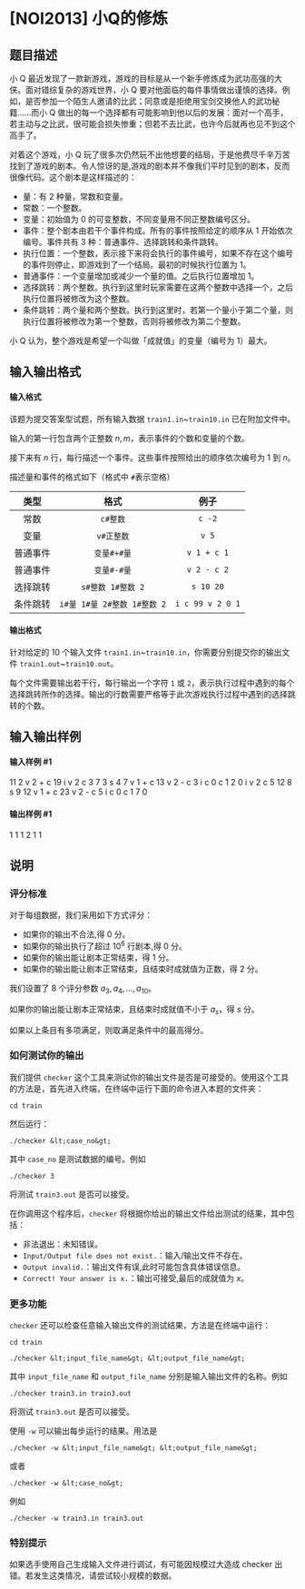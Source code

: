 
# [NOI2013] 小Q的修炼
## 题目描述
小 Q 最近发现了一款新游戏，游戏的目标是从一个新手修炼成为武功高强的大侠。面对错综复杂的游戏世界，小 Q 要对他面临的每件事情做出谨慎的选择。例如，是否参加一个陌生人邀请的比武；同意或是拒绝用宝剑交换他人的武功秘籍......而小 Q 做出的每一个选择都有可能影响到他以后的发展：面对一个高手，若主动与之比武，很可能会损失惨重；但若不去比武，也许今后就再也见不到这个高手了。

对着这个游戏，小 Q 玩了很多次仍然玩不出他想要的结局，于是他费尽千辛万苦找到了游戏的剧本。令人惊讶的是,游戏的剧本并不像我们平时见到的剧本，反而很像代码。这个剧本是这样描述的：
- 量：有 $2$ 种量，常数和变量。
- 常数：一个整数。
- 变量：初始值为 $0$ 的可变整数，不同变量用不同正整数编号区分。
- 事件：整个剧本由若干个事件构成。所有的事件按照给定的顺序从 $1$ 开始依次编号。事件共有 $3$ 种：普通事件、选择跳转和条件跳转。
- 执行位置：一个整数，表示接下来将会执行的事件编号，如果不存在这个编号的事件则停止，即游戏到了一个结局。最初的时候执行位置为 $1$。
- 普通事件：一个变量增加或减少一个量的值。之后执行位置增加 $1$。
- 选择跳转：两个整数。执行到这里时玩家需要在这两个整数中选择一个，之后执行位置将被修改为这个整数。
- 条件跳转：两个量和两个整数。执行到这里时，若第一个量小于第二个量，则执行位置将被修改为第一个整数，否则将被修改为第二个整数。

小 Q 认为，整个游戏是希望一个叫做「成就值」的变量（编号为 $1$）最大。
## 输入输出格式
#### 输入格式

该题为提交答案型试题，所有输入数据 `train1.in`~`train10.in` 已在附加文件中。

输入的第一行包含两个正整数 $n, m$，表示事件的个数和变量的个数。

接下来有 $n$ 行，每行描述一个事件。这些事件按照给出的顺序依次编号为 $1$ 到 $n$。

描述量和事件的格式如下（格式中 `#`表示空格）


| 类型 | 格式 | 例子 |
|:-:|:-:|:-:|
| 常数 | `c#整数` | `c -2` |
| 变量 | `v#正整数` | `v 5` |
| 普通事件 | `变量#+#量` | `v 1 + c 1` |
| 普通事件 | `变量#-#量` | `v 2 - c 2` |
| 选择跳转 | `s#整数 1#整数 2` | `s 10 20` |
| 条件跳转 | `i#量 1#量 2#整数 1#整数 2` | `i c 99 v 2 0 1` |

#### 输出格式

针对给定的 $10$ 个输入文件 `train1.in`~`train10.in`，你需要分别提交你的输出文件 `train1.out`~`train10.out`。

每个文件需要输出若干行，每行输出一个字符 `1` 或 `2`，表示执行过程中遇到的每个选择跳转所作的选择。输出的行数需要严格等于此次游戏执行过程中遇到的选择跳转的个数。
## 输入输出样例
#### 输入样例 #1
11 2
v 2 + c 19
i v 2 c 3 7 3
s 4 7
v 1 + c 13
v 2 - c 3
i c 0 c 1 2 0
i v 2 c 5 12 8
s 9 12
v 1 + c 23
v 2 - c 5
i c 0 c 1 7 0

#### 输出样例 #1
1
1
1
2
1
1

## 说明
### 评分标准

对于每组数据，我们采用如下方式评分：
- 如果你的输出不合法,得 $0$ 分。
- 如果你的输出执行了超过 $10^6$ 行剧本,得 $0$ 分。
- 如果你的输出能让剧本正常结束，得 $1$ 分。
- 如果你的输出能让剧本正常结束，且结束时成就值为正数，得 $2$ 分。

我们设置了 $8$ 个评分参数 $a_3 , a_4 , \ldots , a_{10}$。

如果你的输出能让剧本正常结束，且结束时成就值不小于 $a_s$，得 $s$ 分。

如果以上条目有多项满足，则取满足条件中的最高得分。

### 如何测试你的输出

我们提供 `checker` 这个工具来测试你的输出文件是否是可接受的。使用这个工具的方法是，首先进入终端，在终端中运行下面的命令进入本题的文件夹：

`cd train`

然后运行：

`./checker &lt;case_no&gt;`

其中 `case_no` 是测试数据的编号。例如

`./checker 3`

将测试 `train3.out` 是否可以接受。

在你调用这个程序后，`checker` 将根据你给出的输出文件给出测试的结果，其中包括：
- 非法退出：未知错误。
- `Input/Output file does not exist.`：输入/输出文件不存在。
- `Output invalid.`：输出文件有误,此时可能包含具体错误信息。
- `Correct! Your answer is x.`：输出可接受,最后的成就值为 $x$。

### 更多功能
`checker` 还可以检查任意输入输出文件的测试结果，方法是在终端中运行：

`cd train`

`./checker &lt;input_file_name&gt; &lt;output_file_name&gt;`

其中 `input_file_name` 和 `output_file_name` 分别是输入输出文件的名称。例如

`./checker train3.in train3.out`

将测试 `train3.out` 是否可以接受。

使用 `-w` 可以输出每步运行的结果。用法是

`./checker -w &lt;input_file_name&gt; &lt;output_file_name&gt;`

或者

`./checker -w &lt;case_no&gt;`

例如

`./checker -w train3.in train3.out`

### 特别提示

如果选手使用自己生成输入文件进行调试，有可能因规模过大造成 checker 出错。若发生这类情况，请尝试较小规模的数据。

